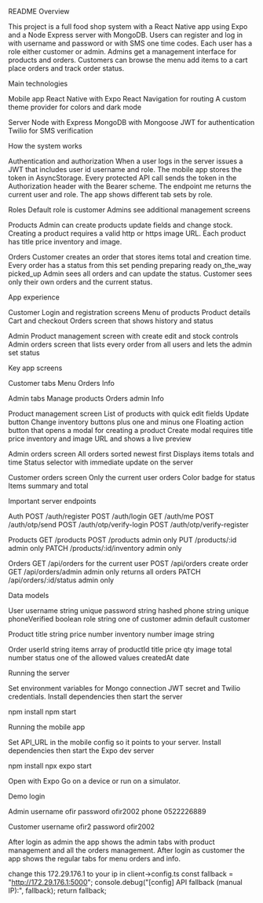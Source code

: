 README
Overview

This project is a full food shop system with a React Native app using Expo and a Node Express server with MongoDB.
Users can register and log in with username and password or with SMS one time codes.
Each user has a role either customer or admin.
Admins get a management interface for products and orders.
Customers can browse the menu add items to a cart place orders and track order status.

Main technologies

Mobile app
React Native with Expo
React Navigation for routing
A custom theme provider for colors and dark mode

Server
Node with Express
MongoDB with Mongoose
JWT for authentication
Twilio for SMS verification

How the system works

Authentication and authorization
When a user logs in the server issues a JWT that includes user id username and role.
The mobile app stores the token in AsyncStorage.
Every protected API call sends the token in the Authorization header with the Bearer scheme.
The endpoint me returns the current user and role.
The app shows different tab sets by role.

Roles
Default role is customer
Admins see additional management screens

Products
Admin can create products update fields and change stock.
Creating a product requires a valid http or https image URL.
Each product has title price inventory and image.

Orders
Customer creates an order that stores items total and creation time.
Every order has a status from this set
pending
preparing
ready
on_the_way
picked_up
Admin sees all orders and can update the status.
Customer sees only their own orders and the current status.

App experience

Customer
Login and registration screens
Menu of products
Product details
Cart and checkout
Orders screen that shows history and status

Admin
Product management screen with create edit and stock controls
Admin orders screen that lists every order from all users and lets the admin set status

Key app screens

Customer tabs
Menu
Orders
Info

Admin tabs
Manage products
Orders admin
Info

Product management screen
List of products with quick edit fields
Update button
Change inventory buttons plus one and minus one
Floating action button that opens a modal for creating a product
Create modal requires title price inventory and image URL and shows a live preview

Admin orders screen
All orders sorted newest first
Displays items totals and time
Status selector with immediate update on the server

Customer orders screen
Only the current user orders
Color badge for status
Items summary and total

Important server endpoints

Auth
POST /auth/register
POST /auth/login
GET /auth/me
POST /auth/otp/send
POST /auth/otp/verify-login
POST /auth/otp/verify-register

Products
GET /products
POST /products admin only
PUT /products/:id admin only
PATCH /products/:id/inventory admin only

Orders
GET /api/orders for the current user
POST /api/orders create order
GET /api/orders/admin admin only returns all orders
PATCH /api/orders/:id/status admin only

Data models

User
username string unique
password string hashed
phone string unique
phoneVerified boolean
role string one of customer admin default customer

Product
title string
price number
inventory number
image string

Order
userId string
items array of productId title price qty image
total number
status one of the allowed values
createdAt date

Running the server

Set environment variables for Mongo connection JWT secret and Twilio credentials.
Install dependencies then start the server

npm install
npm start

Running the mobile app

Set API_URL in the mobile config so it points to your server.
Install dependencies then start the Expo dev server

npm install
npx expo start

Open with Expo Go on a device or run on a simulator.

Demo login

Admin
username ofir
password ofir2002
phone 0522226889

Customer
username ofir2
password ofir2002

After login as admin the app shows the admin tabs with product management and all the orders management.
After login as customer the app shows the regular tabs for menu orders and info.

change this 172.29.176.1 to your ip in client->config.ts
const fallback = "http://172.29.176.1:5000";
console.debug("[config] API fallback (manual IP):", fallback);
return fallback;
